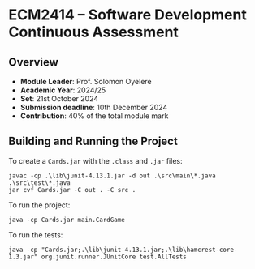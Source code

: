 # ECM2414 – Software Development Continuous Assessment

## Overview
- **Module Leader**: Prof. Solomon Oyelere
- **Academic Year**: 2024/25
- **Set**: 21st October 2024
- **Submission deadline**: 10th December 2024
- **Contribution**: 40% of the total module mark

## Building and Running the Project

To create a `Cards.jar` with the `.class` and `.jar` files:

```shell
javac -cp .\lib\junit-4.13.1.jar -d out .\src\main\*.java .\src\test\*.java
jar cvf Cards.jar -C out . -C src .
```

To run the project:

```shell
java -cp Cards.jar main.CardGame
```

To run the tests:

```shell
java -cp "Cards.jar;.\lib\junit-4.13.1.jar;.\lib\hamcrest-core-1.3.jar" org.junit.runner.JUnitCore test.AllTests
```